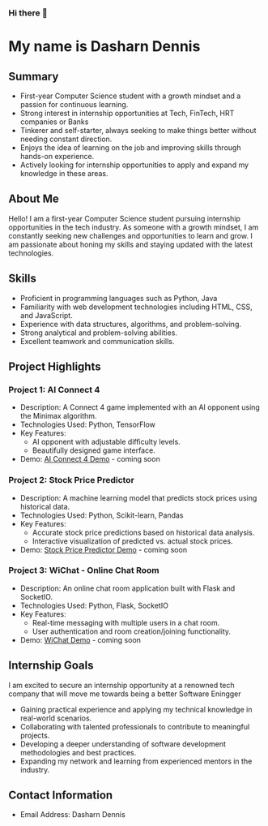 ### Hi there 👋

# My name is Dasharn Dennis

## Summary

- First-year Computer Science student with a growth mindset and a passion for continuous learning.
- Strong interest in internship opportunities at Tech, FinTech, HRT companies or Banks
- Tinkerer and self-starter, always seeking to make things better without needing constant direction.
- Enjoys the idea of learning on the job and improving skills through hands-on experience.
- Actively looking for internship opportunities to apply and expand my knowledge in these areas.

## About Me

Hello! I am a first-year Computer Science student pursuing internship opportunities in the tech industry. As someone with a growth mindset, I am constantly seeking new challenges and opportunities to learn and grow. I am passionate about honing my skills and staying updated with the latest technologies.

## Skills

- Proficient in programming languages such as Python, Java
- Familiarity with web development technologies including HTML, CSS, and JavaScript.
- Experience with data structures, algorithms, and problem-solving.
- Strong analytical and problem-solving abilities.
- Excellent teamwork and communication skills.

## Project Highlights

### Project 1: AI Connect 4

- Description: A Connect 4 game implemented with an AI opponent using the Minimax algorithm.
- Technologies Used: Python, TensorFlow
- Key Features: 
  - AI opponent with adjustable difficulty levels.
  - Beautifully designed game interface.
- Demo: [AI Connect 4 Demo](https://example.com/ai-connect-4) - coming soon

### Project 2: Stock Price Predictor

- Description: A machine learning model that predicts stock prices using historical data.
- Technologies Used: Python, Scikit-learn, Pandas
- Key Features: 
  - Accurate stock price predictions based on historical data analysis.
  - Interactive visualization of predicted vs. actual stock prices.
- Demo: [Stock Price Predictor Demo](https://example.com/stock-price-predictor) - coming soon

### Project 3: WiChat - Online Chat Room

- Description: An online chat room application built with Flask and SocketIO.
- Technologies Used: Python, Flask, SocketIO
- Key Features: 
  - Real-time messaging with multiple users in a chat room.
  - User authentication and room creation/joining functionality.
- Demo: [WiChat Demo](https://example.com/wichat) - coming soon



## Internship Goals

I am excited to secure an internship opportunity at a renowned tech company that will move me towards being a better Software Eningger

- Gaining practical experience and applying my technical knowledge in real-world scenarios.
- Collaborating with talented professionals to contribute to meaningful projects.
- Developing a deeper understanding of software development methodologies and best practices.
- Expanding my network and learning from experienced mentors in the industry.

## Contact Information

- Email Address: Dasharn Dennis




